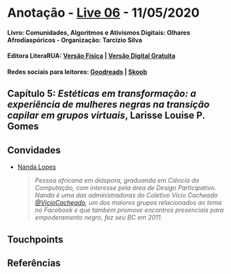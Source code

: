 [livro01-compre]: http://www.literarua.com.br/livro/olhares-afrodiasporicos
[livro01-ebook]: https://bit.ly/ComunidadesDigitais
[livro01-skoob]: https://www.skoob.com.br/comunidades-algoritmos-e-ativismos-digitais-1136137ed1139762.html
[livro01-goodreads]: https://www.goodreads.com/book/show/53005858-comunidades-algoritmos-e-ativismos-digitais

[link-live]: https://youtu.be/59C3190AA4g

# Anotação - [Live 06][link-live] - 11/05/2020
#### Livro: Comunidades, Algoritmos e Ativismos Digitais: Olhares Afrodiaspóricos - Organização: Tarcízio Silva
#### Editora LiteraRUA: [Versão Física][livro01-compre] | [Versão Digital Gratuita][livro01-ebook]
#### Redes sociais para leitores: [Goodreads][livro01-goodreads] | [Skoob][livro01-skoob]

## Capítulo 5: *Estéticas em transformação: a experiência de mulheres negras na transição capilar em grupos virtuais*, Larisse Louise P. Gomes

## Convidades

- [Nanda Lopes](https://www.instagram.com/_nandalopes_/)
  > *Pessoa africana em diáspora, graduanda em Ciência da Computação, com interesse pela área de Design Participativo. Nanda é uma das administradoras do Coletivo Vício Cacheado [@VicioCacheado](https://www.instagram.com/VicioCacheado/),
  um dos maiores grupos relacionados ao tema no Facebook e que também promove encontros presenciais para empoderamento negro, fez seu BC em 2011.*

## Touchpoints

## Referências
